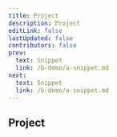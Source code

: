 ```yaml
---
title: Project
description: Project
editLink: false
lastUpdated: false
contributors: false
prev:
  text: Snippet
  link: /b-demo/a-snippet.md
next:
  text: Snippet
  link: /b-demo/a-snippet.md
---
```


## Project

